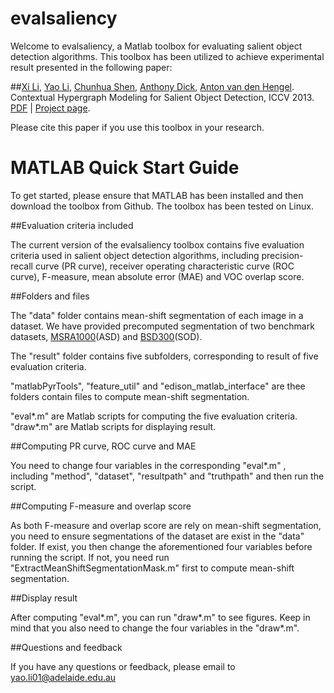 evalsaliency
============

Welcome to evalsaliency, a Matlab toolbox for evaluating salient object detection algorithms. 
This toolbox has been utilized to achieve experimental result presented in the following paper: 

##[Xi Li](http://cs.adelaide.edu.au/~xi/Xi_Li.html), [Yao Li](cs.adelaide.edu.au/~yaoli/), [Chunhua Shen](http://cs.adelaide.edu.au/~chhshen/), [Anthony Dick](http://cs.adelaide.edu.au/~ard/), [Anton van den Hengel](http://cs.adelaide.edu.au/~hengel/). Contextual Hypergraph Modeling for Salient Object Detection, ICCV 2013. [PDF](http://cs.adelaide.edu.au/~yaoli/wp-content/projects/HypergraphSaliency/Paper/iccv13_saliency.pdf) | [Project page](http://cs.adelaide.edu.au/~yaoli/?page_id=149). 

Please cite this paper if you use this toolbox in your research. 

MATLAB Quick Start Guide
=====================
To get started, please ensure that MATLAB has been installed and then download the toolbox from Github. The toolbox has been tested on Linux. 

##Evaluation criteria included

The current version of the evalsaliency toolbox contains five evaluation criteria used in salient object detection algorithms, including precision-recall curve (PR curve), receiver operating characteristic curve (ROC curve), F-measure, mean absolute error (MAE) and VOC overlap score. 

##Folders and files

The "data" folder contains mean-shift segmentation of each image in a dataset. We have provided precomputed segmentation of two benchmark datasets, [MSRA1000](http://ivrgwww.epfl.ch/supplementary_material/RK_CVPR09/index.html)(ASD) and [BSD300](http://elderlab.yorku.ca/SOD/)(SOD).    
 
The "result" folder contains five subfolders, corresponding to result of five evaluation criteria.

"matlabPyrTools", "feature_util" and "edison_matlab_interface" are thee folders contain files to compute mean-shift segmentation. 

"eval*.m" are Matlab scripts for computing the five evaluation criteria. 
"draw*.m" are Matlab scripts for displaying result. 

##Computing PR curve, ROC curve and MAE

You need to change four variables in the corresponding "eval*.m" , including "method", "dataset", "resultpath" and "truthpath" and then run the script. 

##Computing F-measure and overlap score

As both F-measure and overlap score are rely on mean-shift segmentation, you need to ensure segmentations of the dataset are exist in the "data" folder. If exist, you then change the aforementioned four variables before running the script. If not, you need run "ExtractMeanShiftSegmentationMask.m" first to compute mean-shift segmentation. 

##Display result

After computing "eval*.m", you can run "draw*.m" to see figures. Keep in mind that you also need to change the four variables in the "draw*.m".

##Questions and feedback

If you have any questions or feedback, please email to yao.li01@adelaide.edu.au

 





